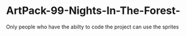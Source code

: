 # ArtPack-99-Nights-In-The-Forest-
Only people who have the abilty to code the project can use the sprites


